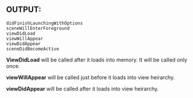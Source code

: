 ## OUTPUT:

```
didFinishLaunchingWithOptions
sceneWillEnterForeground
viewDidLoad
viewWillAppear
viewDidAppear
sceneDidBecomeActive
```

**ViewDidLoad** will be called after it loads into memory. It will be called only once.

**viewWillAppear** will be called just before it loads into view heirarchy.

**viewDidAppear** will be called after it loads into view heirarchy.
